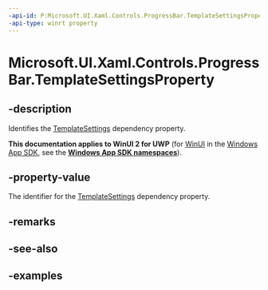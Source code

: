 ```yaml
---
-api-id: P:Microsoft.UI.Xaml.Controls.ProgressBar.TemplateSettingsProperty
-api-type: winrt property
---
```


# Microsoft.UI.Xaml.Controls.ProgressBar.TemplateSettingsProperty

<!--
public static Windows.UI.Xaml.DependencyProperty TemplateSettingsProperty { get; }
-->

## -description

Identifies the [TemplateSettings](progressbar_templatesettings.md) dependency property.

**This documentation applies to WinUI 2 for UWP** (for [WinUI](/windows/apps/winui/winui3/) in the [Windows App SDK](/windows/apps/windows-app-sdk/), see the **[Windows App SDK namespaces](/windows/windows-app-sdk/api/winrt/)**).

## -property-value

The identifier for the [TemplateSettings](progressbar_templatesettings.md) dependency property.

## -remarks

## -see-also

## -examples

